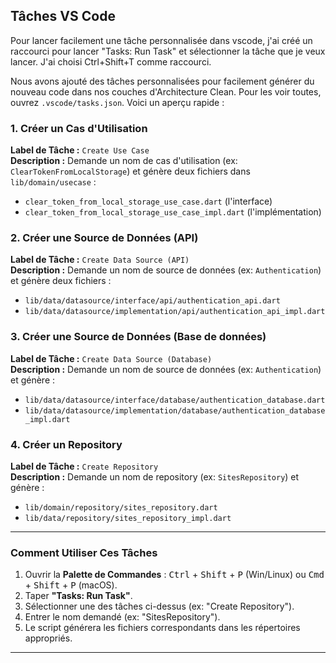## Tâches VS Code

Pour lancer facilement une tâche personnalisée dans vscode, j'ai créé un raccourci pour lancer "Tasks: Run Task" et sélectionner la tâche que je veux lancer.
J'ai choisi Ctrl+Shift+T comme raccourci.

Nous avons ajouté des tâches personnalisées pour facilement générer du nouveau code dans nos couches d'Architecture Clean. Pour les voir toutes, ouvrez `.vscode/tasks.json`. Voici un aperçu rapide :

### 1. Créer un Cas d'Utilisation

**Label de Tâche :** `Create Use Case`  
**Description :** Demande un nom de cas d'utilisation (ex: `ClearTokenFromLocalStorage`) et génère deux fichiers dans `lib/domain/usecase` :

- `clear_token_from_local_storage_use_case.dart` (l'interface)
- `clear_token_from_local_storage_use_case_impl.dart` (l'implémentation)

### 2. Créer une Source de Données (API)

**Label de Tâche :** `Create Data Source (API)`  
**Description :** Demande un nom de source de données (ex: `Authentication`) et génère deux fichiers :

- `lib/data/datasource/interface/api/authentication_api.dart`
- `lib/data/datasource/implementation/api/authentication_api_impl.dart`

### 3. Créer une Source de Données (Base de données)

**Label de Tâche :** `Create Data Source (Database)`  
**Description :** Demande un nom de source de données (ex: `Authentication`) et génère :

- `lib/data/datasource/interface/database/authentication_database.dart`
- `lib/data/datasource/implementation/database/authentication_database_impl.dart`

### 4. Créer un Repository

**Label de Tâche :** `Create Repository`  
**Description :** Demande un nom de repository (ex: `SitesRepository`) et génère :

- `lib/domain/repository/sites_repository.dart`
- `lib/data/repository/sites_repository_impl.dart`

---

### Comment Utiliser Ces Tâches

1. Ouvrir la **Palette de Commandes** : <kbd>Ctrl</kbd> + <kbd>Shift</kbd> + <kbd>P</kbd> (Win/Linux) ou <kbd>Cmd</kbd> + <kbd>Shift</kbd> + <kbd>P</kbd> (macOS).
2. Taper **"Tasks: Run Task"**.
3. Sélectionner une des tâches ci-dessus (ex: "Create Repository").
4. Entrer le nom demandé (ex: "SitesRepository").
5. Le script générera les fichiers correspondants dans les répertoires appropriés.

---
